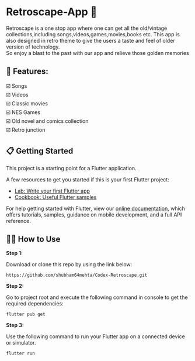 # Retroscape-App  :iphone:
<p align="center">
  <a href="https://github.com/shubham64mehta/Codex-Retroscape">
    
  </a>
  </p>
 Retroscape is a one stop app where one can get all the old/vintage collections,including songs,videos,games,movies,books etc. This app is also designed in retro theme to give the users a taste and feel of older version of technology.
<br>So enjoy a blast to the past with our app and relieve those golden memories<br>


## 🎯 Features:<br>
:ballot_box_with_check: Songs <br>
:ballot_box_with_check: Videos <br>
:ballot_box_with_check: Classic movies <br>
:ballot_box_with_check: NES Games <br>
:ballot_box_with_check: Old novel and comics collection<br>
:ballot_box_with_check: Retro junction<br>



  
  ## 📋 Getting Started

This project is a starting point for a Flutter application.

A few resources to get you started if this is your first Flutter project:

- [Lab: Write your first Flutter app](https://flutter.dev/docs/get-started/codelab)
- [Cookbook: Useful Flutter samples](https://flutter.dev/docs/cookbook)

For help getting started with Flutter, view our
[online documentation](https://flutter.dev/docs), which offers tutorials,
samples, guidance on mobile development, and a full API reference.

## 🚴‍♂️ How to Use 

**Step 1:**

Download or clone this repo by using the link below:

```
https://github.com/shubham64mehta/Codex-Retroscape.git
```

**Step 2:**

Go to project root and execute the following command in console to get the required dependencies: 

```
flutter pub get 
```

**Step 3:**

Use the following command to run your Flutter app on a connected device or simulator.

```
flutter run
```

